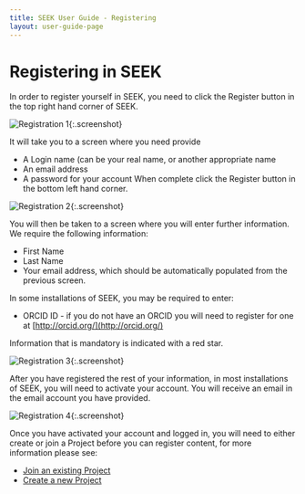 ```yaml
---
title: SEEK User Guide - Registering
layout: user-guide-page
---
```


# Registering in SEEK
In order to register yourself in SEEK, you need to click the Register button in the top right hand corner of SEEK.

![Registration 1](/images/user-guide/register_1.png){:.screenshot}

It will take you to a screen where you need provide

* A Login name (can be your real name, or another appropriate name
* An email address
* A password for your account
When complete click the Register button in the bottom left hand corner.

![Registration 2](/images/user-guide/register_2.png){:.screenshot}

<a name="new-profile"></a>
You will then be taken to a screen where you will enter further information. We require the following information:

* First Name
* Last Name
* Your email address, which should be automatically populated from the previous screen.

In some installations of SEEK, you may be required to enter:

* ORCID ID - if you do not have an ORCID you will need to register for one at [http://orcid.org/](http://orcid.org/)

Information that is mandatory is indicated with a red star.

![Registration 3](/images/user-guide/register_3.png){:.screenshot}

After you have registered the rest of your information, in most installations of SEEK, you will need to activate your account. You will receive an email in the email account you have provided.

![Registration 4](/images/user-guide/register_4.png){:.screenshot}

Once you have activated your account and logged in, you will need to either create or join a Project before you can register content, for more information please see:

  * [Join an existing Project](./join-a-project.html)
  * [Create a new Project](./create-a-project.html)